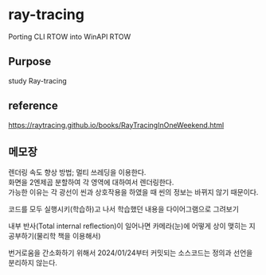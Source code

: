 # ray-tracing
Porting CLI RTOW into WinAPI RTOW   

## Purpose   
study Ray-tracing

## reference   
https://raytracing.github.io/books/RayTracingInOneWeekend.html  

## 메모장  
렌더링 속도 향상 방법; 멀티 쓰레딩을 이용한다.   
화면을 2엔제곱 분할하여 각 영역에 대하여서 렌더링한다.   
가능한 이유는 각 광선이 씬과 상호작용을 하였을 때 씬의 정보는 바뀌지 않기 때문이다.   

코드를 모두 실행시키(학습하)고 나서 학습했던 내용을 다이어그램으로 그려보기   

내부 반사(Total internal reflection)이 일어나면 카메라(눈)에 어떻게 상이 맺히는 지 공부하기(물리학 책을 이용해서)   

번거로움을 간소화하기 위해서 2024/01/24부터 커밋되는 소스코드는 정의과 선언을 분리하지 않는다.
